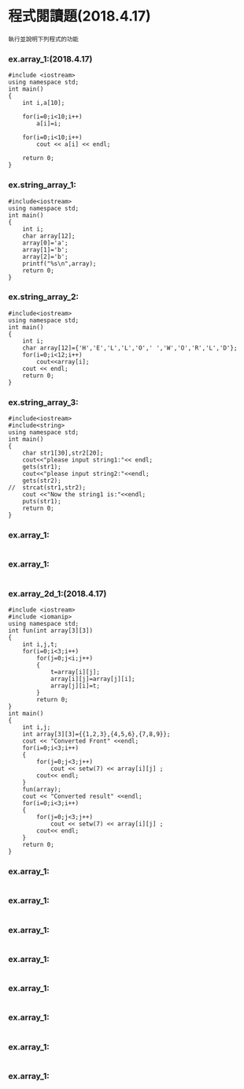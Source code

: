 # 程式閱讀題(2018.4.17)
```
執行並說明下列程式的功能

```

### ex.array_1:(2018.4.17)
```
#include <iostream>
using namespace std;
int main()
{
	int i,a[10];

	for(i=0;i<10;i++)
		a[i]=i;

	for(i=0;i<10;i++)
		cout << a[i] << endl;
		
    return 0;
}
```

### ex.string_array_1:
```
#include<iostream>
using namespace std;
int main()
{
	int i;
	char array[12];
	array[0]='a';
	array[1]='b';
	array[2]='b';
	printf("%s\n",array);
    return 0;
}

```

### ex.string_array_2:
```
#include<iostream>
using namespace std;
int main()
{
	int i;
	char array[12]={'H','E','L','L','O',' ','W','O','R','L','D'};
	for(i=0;i<12;i++)
		cout<<array[i];
	cout << endl;
    return 0;
}

```


### ex.string_array_3:
```
#include<iostream>
#include<string>
using namespace std;
int main()
{
	char str1[30],str2[20];
	cout<<"please input string1:"<< endl;
	gets(str1);
	cout<<"please input string2:"<<endl;
	gets(str2);
//	strcat(str1,str2);
	cout <<"Now the string1 is:"<<endl;
	puts(str1);
    return 0;
}
```



### ex.array_1:
```

```


### ex.array_1:
```

```
### ex.array_2d_1:(2018.4.17)
```
#include <iostream>
#include <iomanip>
using namespace std;
int fun(int array[3][3])
{
	int i,j,t;
	for(i=0;i<3;i++)
		for(j=0;j<i;j++)
		{
			t=array[i][j];
			array[i][j]=array[j][i];
			array[j][i]=t;
		}
		return 0;
}
int main()
{
	int i,j;
	int array[3][3]={{1,2,3},{4,5,6},{7,8,9}};
	cout << "Converted Front" <<endl;
	for(i=0;i<3;i++)
	{
		for(j=0;j<3;j++)
			cout << setw(7) << array[i][j] ;
		cout<< endl;
	}
	fun(array);
	cout << "Converted result" <<endl;
	for(i=0;i<3;i++)
	{
		for(j=0;j<3;j++)
			cout << setw(7) << array[i][j] ;
		cout<< endl;
	}
    return 0;
}
```


### ex.array_1:
```

```


### ex.array_1:
```

```


### ex.array_1:
```

```


### ex.array_1:
```

```


### ex.array_1:
```

```


### ex.array_1:
```

```


### ex.array_1:
```

```


### ex.array_1:
```

```
